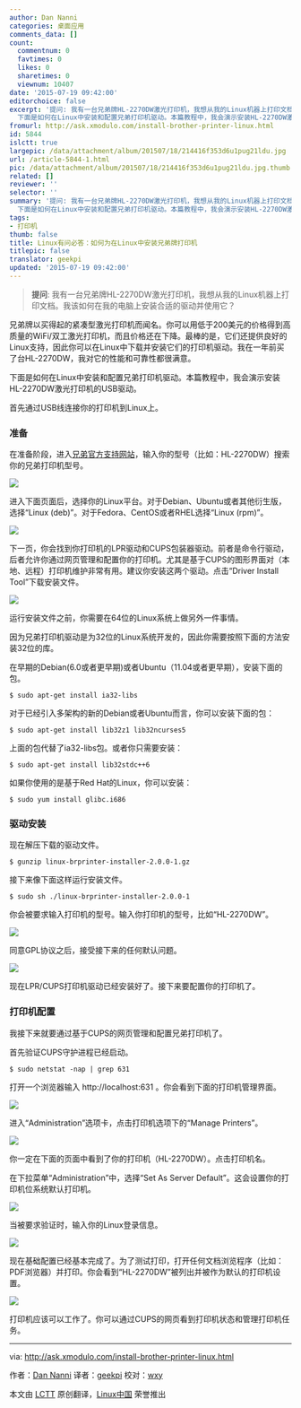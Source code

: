 ```yaml
---
author: Dan Nanni
categories: 桌面应用
comments_data: []
count:
  commentnum: 0
  favtimes: 0
  likes: 0
  sharetimes: 0
  viewnum: 10407
date: '2015-07-19 09:42:00'
editorchoice: false
excerpt: '提问: 我有一台兄弟牌HL-2270DW激光打印机，我想从我的Linux机器上打印文档。我该如何在我的电脑上安装合适的驱动并使用它？  兄弟牌以买得起的紧凑型激光打印机而闻名。你可以用低于200美元的价格得到高质量的WiFi/双工激光打印机，而且价格还在下降。最棒的是，它们还提供良好的Linux支持，因此你可以在Linux中下载并安装它们的打印机驱动。我在一年前买了台HL-2270DW，我对它的性能和可靠性都很满意。
  下面是如何在Linux中安装和配置兄弟打印机驱动。本篇教程中，我会演示安装HL-2270DW激光打印机的USB驱动。 首先通过USB线连接你的打'
fromurl: http://ask.xmodulo.com/install-brother-printer-linux.html
id: 5844
islctt: true
largepic: /data/attachment/album/201507/18/214416f353d6u1pug21ldu.jpg
url: /article-5844-1.html
pic: /data/attachment/album/201507/18/214416f353d6u1pug21ldu.jpg.thumb.jpg
related: []
reviewer: ''
selector: ''
summary: '提问: 我有一台兄弟牌HL-2270DW激光打印机，我想从我的Linux机器上打印文档。我该如何在我的电脑上安装合适的驱动并使用它？  兄弟牌以买得起的紧凑型激光打印机而闻名。你可以用低于200美元的价格得到高质量的WiFi/双工激光打印机，而且价格还在下降。最棒的是，它们还提供良好的Linux支持，因此你可以在Linux中下载并安装它们的打印机驱动。我在一年前买了台HL-2270DW，我对它的性能和可靠性都很满意。
  下面是如何在Linux中安装和配置兄弟打印机驱动。本篇教程中，我会演示安装HL-2270DW激光打印机的USB驱动。 首先通过USB线连接你的打'
tags:
- 打印机
thumb: false
title: Linux有问必答：如何为在Linux中安装兄弟牌打印机
titlepic: false
translator: geekpi
updated: '2015-07-19 09:42:00'
---
```



> 
> **提问**: 我有一台兄弟牌HL-2270DW激光打印机，我想从我的Linux机器上打印文档。我该如何在我的电脑上安装合适的驱动并使用它？
> 
> 
> 


兄弟牌以买得起的紧凑型激光打印机而闻名。你可以用低于200美元的价格得到高质量的WiFi/双工激光打印机，而且价格还在下降。最棒的是，它们还提供良好的Linux支持，因此你可以在Linux中下载并安装它们的打印机驱动。我在一年前买了台HL-2270DW，我对它的性能和可靠性都很满意。


下面是如何在Linux中安装和配置兄弟打印机驱动。本篇教程中，我会演示安装HL-2270DW激光打印机的USB驱动。


首先通过USB线连接你的打印机到Linux上。


### 准备


在准备阶段，进入[兄弟官方支持网站](http://support.brother.com/)，输入你的型号（比如：HL-2270DW）搜索你的兄弟打印机型号。


![](/data/attachment/album/201507/18/214416f353d6u1pug21ldu.jpg)


进入下面页面后，选择你的Linux平台。对于Debian、Ubuntu或者其他衍生版，选择“Linux (deb)”。对于Fedora、CentOS或者RHEL选择“Linux (rpm)”。


![](/data/attachment/album/201507/18/214418dacjtrtdvjlgtgtg.jpg)


下一页，你会找到你打印机的LPR驱动和CUPS包装器驱动。前者是命令行驱动，后者允许你通过网页管理和配置你的打印机。尤其是基于CUPS的图形界面对（本地、远程）打印机维护非常有用。建议你安装这两个驱动。点击“Driver Install Tool”下载安装文件。


![](/data/attachment/album/201507/18/214423le9bq5iwjes1kzag.jpg)


运行安装文件之前，你需要在64位的Linux系统上做另外一件事情。


因为兄弟打印机驱动是为32位的Linux系统开发的，因此你需要按照下面的方法安装32位的库。


在早期的Debian(6.0或者更早期)或者Ubuntu（11.04或者更早期），安装下面的包。



```
$ sudo apt-get install ia32-libs

```

对于已经引入多架构的新的Debian或者Ubuntu而言，你可以安装下面的包：



```
$ sudo apt-get install lib32z1 lib32ncurses5

```

上面的包代替了ia32-libs包。或者你只需要安装：



```
$ sudo apt-get install lib32stdc++6

```

如果你使用的是基于Red Hat的Linux，你可以安装：



```
$ sudo yum install glibc.i686 

```

### 驱动安装


现在解压下载的驱动文件。



```
$ gunzip linux-brprinter-installer-2.0.0-1.gz

```

接下来像下面这样运行安装文件。



```
$ sudo sh ./linux-brprinter-installer-2.0.0-1

```

你会被要求输入打印机的型号。输入你打印机的型号，比如“HL-2270DW”。


![](/data/attachment/album/201507/18/214428ekw9kzdm0vmdkxd9.jpg)


同意GPL协议之后，接受接下来的任何默认问题。


![](/data/attachment/album/201507/18/214436p5xd12dxkkr5rr1v.jpg)


现在LPR/CUPS打印机驱动已经安装好了。接下来要配置你的打印机了。


### 打印机配置


我接下来就要通过基于CUPS的网页管理和配置兄弟打印机了。


首先验证CUPS守护进程已经启动。



```
$ sudo netstat -nap | grep 631

```

打开一个浏览器输入 http://localhost:631 。你会看到下面的打印机管理界面。


![](/data/attachment/album/201507/18/214441kaes6af4hflh632z.jpg)


进入“Administration”选项卡，点击打印机选项下的“Manage Printers”。


![](/data/attachment/album/201507/18/214448dpvz2f8qwikzfqvq.jpg)


你一定在下面的页面中看到了你的打印机（HL-2270DW）。点击打印机名。


在下拉菜单“Administration”中，选择“Set As Server Default”。这会设置你的打印机位系统默认打印机。


![](/data/attachment/album/201507/18/214457dcpb4echer0rrpde.jpg)


当被要求验证时，输入你的Linux登录信息。


![](/data/attachment/album/201507/18/214502g7adgfqqmtgsszn0.jpg)


现在基础配置已经基本完成了。为了测试打印，打开任何文档浏览程序（比如：PDF浏览器）并打印。你会看到“HL-2270DW”被列出并被作为默认的打印机设置。


![](/data/attachment/album/201507/18/214504ux5x9rlrrluwlg9x.jpg)


打印机应该可以工作了。你可以通过CUPS的网页看到打印机状态和管理打印机任务。




---


via: <http://ask.xmodulo.com/install-brother-printer-linux.html>


作者：[Dan Nanni](http://ask.xmodulo.com/author/nanni) 译者：[geekpi](https://github.com/geekpi) 校对：[wxy](https://github.com/wxy)


本文由 [LCTT](https://github.com/LCTT/TranslateProject) 原创翻译，[Linux中国](https://linux.cn/) 荣誉推出